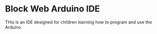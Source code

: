 # Block Web Arduino IDE
THis is an IDE designed for children learning how to program and use the Arduino.
